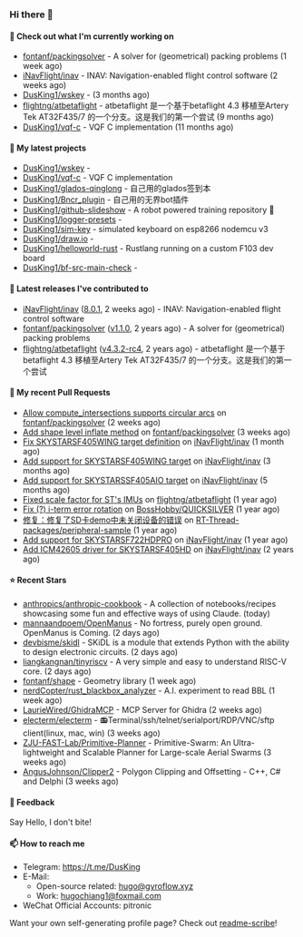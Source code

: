 ### Hi there 👋

#### 👷 Check out what I'm currently working on

- [fontanf/packingsolver](https://github.com/fontanf/packingsolver) - A solver for (geometrical) packing problems (1 week ago)
- [iNavFlight/inav](https://github.com/iNavFlight/inav) - INAV: Navigation-enabled flight control software (2 weeks ago)
- [DusKing1/wskey](https://github.com/DusKing1/wskey) -  (3 months ago)
- [flightng/atbetaflight](https://github.com/flightng/atbetaflight) - atbetaflight 是一个基于betaflight 4.3  移植至Artery Tek AT32F435/7 的一个分支。这是我们的第一个尝试 (9 months ago)
- [DusKing1/vqf-c](https://github.com/DusKing1/vqf-c) - VQF C implementation (11 months ago)

#### 🌱 My latest projects

- [DusKing1/wskey](https://github.com/DusKing1/wskey) - 
- [DusKing1/vqf-c](https://github.com/DusKing1/vqf-c) - VQF C implementation
- [DusKing1/glados-qinglong](https://github.com/DusKing1/glados-qinglong) - 自己用的glados签到本
- [DusKing1/Bncr_plugin](https://github.com/DusKing1/Bncr_plugin) - 自己用的无界bot插件
- [DusKing1/github-slideshow](https://github.com/DusKing1/github-slideshow) - A robot powered training repository :robot:
- [DusKing1/logger-presets](https://github.com/DusKing1/logger-presets) - 
- [DusKing1/sim-key](https://github.com/DusKing1/sim-key) - simulated keyboard on esp8266 nodemcu v3
- [DusKing1/draw.io](https://github.com/DusKing1/draw.io) - 
- [DusKing1/helloworld-rust](https://github.com/DusKing1/helloworld-rust) - Rustlang running on a custom F103 dev board
- [DusKing1/bf-src-main-check](https://github.com/DusKing1/bf-src-main-check) - 

#### 🔭 Latest releases I've contributed to

- [iNavFlight/inav](https://github.com/iNavFlight/inav) ([8.0.1](https://github.com/iNavFlight/inav/releases/tag/8.0.1), 2 weeks ago) - INAV: Navigation-enabled flight control software
- [fontanf/packingsolver](https://github.com/fontanf/packingsolver) ([v1.1.0](https://github.com/fontanf/packingsolver/releases/tag/v1.1.0), 2 years ago) - A solver for (geometrical) packing problems
- [flightng/atbetaflight](https://github.com/flightng/atbetaflight) ([v4.3.2-rc4](https://github.com/flightng/atbetaflight/releases/tag/v4.3.2-rc4), 2 years ago) - atbetaflight 是一个基于betaflight 4.3  移植至Artery Tek AT32F435/7 的一个分支。这是我们的第一个尝试

#### 🔨 My recent Pull Requests

- [Allow compute_intersections supports circular arcs](https://github.com/fontanf/packingsolver/pull/185) on [fontanf/packingsolver](https://github.com/fontanf/packingsolver) (2 weeks ago)
- [Add shape level inflate method](https://github.com/fontanf/packingsolver/pull/169) on [fontanf/packingsolver](https://github.com/fontanf/packingsolver) (3 weeks ago)
- [Fix SKYSTARSF405WING target definition](https://github.com/iNavFlight/inav/pull/10718) on [iNavFlight/inav](https://github.com/iNavFlight/inav) (1 month ago)
- [Add support for SKYSTARSF405WING target](https://github.com/iNavFlight/inav/pull/10561) on [iNavFlight/inav](https://github.com/iNavFlight/inav) (3 months ago)
- [Add support for SKYSTARSSF405AIO target](https://github.com/iNavFlight/inav/pull/10469) on [iNavFlight/inav](https://github.com/iNavFlight/inav) (5 months ago)
- [Fixed scale factor for ST&#39;s IMUs](https://github.com/flightng/atbetaflight/pull/63) on [flightng/atbetaflight](https://github.com/flightng/atbetaflight) (1 year ago)
- [Fix (?) i-term error rotation](https://github.com/BossHobby/QUICKSILVER/pull/115) on [BossHobby/QUICKSILVER](https://github.com/BossHobby/QUICKSILVER) (1 year ago)
- [修复：修复了SD卡demo中未关闭设备的错误](https://github.com/RT-Thread-packages/peripheral-sample/pull/32) on [RT-Thread-packages/peripheral-sample](https://github.com/RT-Thread-packages/peripheral-sample) (1 year ago)
- [Add support for SKYSTARSF722HDPRO](https://github.com/iNavFlight/inav/pull/9630) on [iNavFlight/inav](https://github.com/iNavFlight/inav) (1 year ago)
- [Add ICM42605 driver for SKYSTARSF405HD](https://github.com/iNavFlight/inav/pull/9370) on [iNavFlight/inav](https://github.com/iNavFlight/inav) (2 years ago)

#### ⭐ Recent Stars

- [anthropics/anthropic-cookbook](https://github.com/anthropics/anthropic-cookbook) - A collection of notebooks/recipes showcasing some fun and effective ways of using Claude. (today)
- [mannaandpoem/OpenManus](https://github.com/mannaandpoem/OpenManus) - No fortress, purely open ground.  OpenManus is Coming. (2 days ago)
- [devbisme/skidl](https://github.com/devbisme/skidl) - SKiDL is a module that extends Python with the ability to design electronic circuits. (2 days ago)
- [liangkangnan/tinyriscv](https://github.com/liangkangnan/tinyriscv) - A very simple and easy to understand RISC-V core. (2 days ago)
- [fontanf/shape](https://github.com/fontanf/shape) - Geometry library (1 week ago)
- [nerdCopter/rust_blackbox_analyzer](https://github.com/nerdCopter/rust_blackbox_analyzer) - A.I. experiment to read BBL (1 week ago)
- [LaurieWired/GhidraMCP](https://github.com/LaurieWired/GhidraMCP) - MCP Server for Ghidra (2 weeks ago)
- [electerm/electerm](https://github.com/electerm/electerm) - 📻Terminal/ssh/telnet/serialport/RDP/VNC/sftp client(linux, mac, win) (3 weeks ago)
- [ZJU-FAST-Lab/Primitive-Planner](https://github.com/ZJU-FAST-Lab/Primitive-Planner) - Primitive-Swarm: An Ultra-lightweight and Scalable Planner for Large-scale Aerial Swarms (3 weeks ago)
- [AngusJohnson/Clipper2](https://github.com/AngusJohnson/Clipper2) - Polygon Clipping and Offsetting - C&#43;&#43;, C# and Delphi (3 weeks ago)

#### 💬 Feedback

Say Hello, I don't bite!

#### 📫 How to reach me

- Telegram: https://t.me/DusKing
- E-Mail:
  - Open-source related: hugo@gyroflow.xyz
  - Work: hugochiang1@foxmail.com
- WeChat Official Accounts: pitronic

Want your own self-generating profile page? Check out [readme-scribe](https://github.com/muesli/readme-scribe)!
